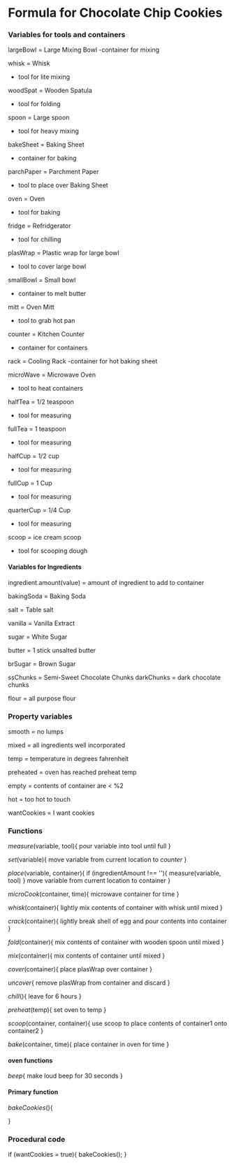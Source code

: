 # Formula for Chocolate Chip Cookies

### Variables for tools and containers


largeBowl = Large Mixing Bowl
-container for mixing

whisk = Whisk
- tool for lite mixing

woodSpat = Wooden Spatula
- tool for folding

spoon = Large spoon
- tool for heavy mixing

bakeSheet = Baking Sheet
- container for baking

parchPaper = Parchment Paper 
- tool to place over Baking Sheet

oven = Oven
- tool for baking 

fridge = Refridgerator
- tool for chilling

plasWrap = Plastic wrap for large bowl
- tool to cover large bowl

smallBowl = Small bowl
- container to melt butter

mitt = Oven Mitt
- tool to grab hot pan

counter = Kitchen Counter 
- container for containers

rack = Cooling Rack
-container for hot baking sheet

microWave = Microwave Oven
- tool to heat containers 

halfTea = 1/2 teaspoon 
- tool for measuring

fullTea = 1 teaspoon
- tool for measuring

halfCup = 1/2 cup
- tool for measuring

fullCup = 1 Cup
- tool for measuring

quarterCup = 1/4 Cup
- tool for measuring

scoop = ice cream scoop
- tool for scooping dough


#### Variables for Ingredients

ingredient.amount(value) = amount of ingredient to add to container 

bakingSoda = Baking Soda

salt = Table salt

vanilla = Vanilla Extract

sugar = White Sugar

butter = 1 stick unsalted butter

brSugar = Brown Sugar

ssChunks = Semi-Sweet Chocolate Chunks
darkChunks = dark chocolate chunks

flour = all purpose flour

### Property variables
smooth = no lumps

mixed = all ingredients well incorporated

temp = temperature in degrees fahrenheit

preheated = oven has reached preheat temp

empty = contents of container are < %2

hot = too hot to touch

wantCookies = I want cookies

### Functions

*measure*(variable, tool){
  pour variable into tool until full
}

*set*(variable){
  move variable from current location to *counter*
}

*place*(variable, container){
  if (ingredientAmount !== ''){
    measure(variable, tool)
  } move variable from current location to container
  }

*microCook*(container, time){
microwave container for time
}

*whisk*(container){
  lightly mix contents of container with whisk until mixed
}

*crack*(container){
  lightly break shell of egg and pour contents into container
}

*fold*(container){
  mix contents of container with wooden spoon until mixed
}

*mix*(container){
  mix contents of container until mixed
}

*cover*(container){
  place plasWrap over container
}

*uncover*{
  remove plasWrap from container and discard
}

*chill*(){
  leave for 6 hours
}

*preheat*(temp){
  set oven to temp
}

*scoop*(container, container){
  use scoop to place contents of container1 onto container2
}

*bake*(container, time){
  place container in oven for time
}
#### oven functions
*beep*{
  make loud beep for 30 seconds
}

#### Primary function

*bakeCookies*(){

}

### Procedural code

if (wantCookies = true){
  bakeCookies();
}












